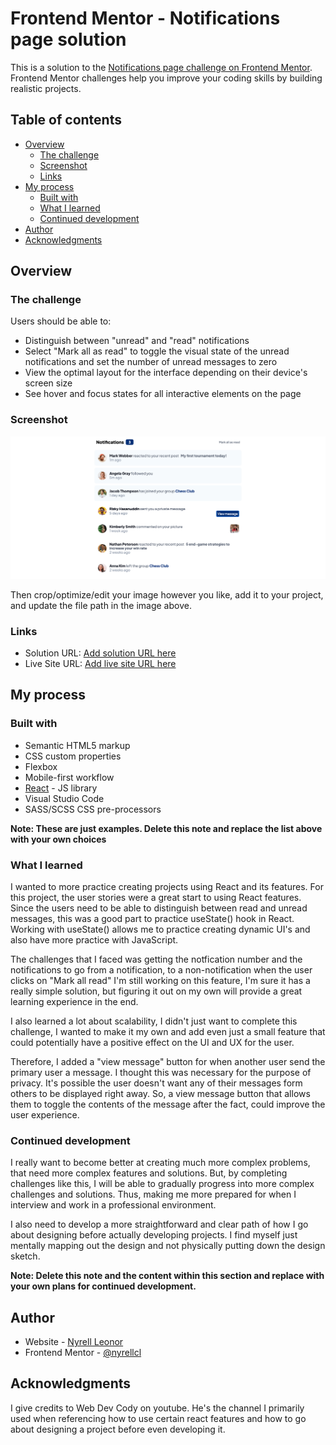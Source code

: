 # Frontend Mentor - Notifications page solution

This is a solution to the [Notifications page challenge on Frontend Mentor](https://www.frontendmentor.io/challenges/notifications-page-DqK5QAmKbC). Frontend Mentor challenges help you improve your coding skills by building realistic projects. 

## Table of contents

- [Overview](#overview)
  - [The challenge](#the-challenge)
  - [Screenshot](#screenshot)
  - [Links](#links)
- [My process](#my-process)
  - [Built with](#built-with)
  - [What I learned](#what-i-learned)
  - [Continued development](#continued-development)
- [Author](#author)
- [Acknowledgments](#acknowledgments)

## Overview

### The challenge

Users should be able to:

- Distinguish between "unread" and "read" notifications
- Select "Mark all as read" to toggle the visual state of the unread notifications and set the number of unread messages to zero
- View the optimal layout for the interface depending on their device's screen size
- See hover and focus states for all interactive elements on the page

### Screenshot

![](./public/notifications-challenge.png)


Then crop/optimize/edit your image however you like, add it to your project, and update the file path in the image above.


### Links

- Solution URL: [Add solution URL here](https://your-solution-url.com)
- Live Site URL: [Add live site URL here](https://nyrellcl.github.io/notifications-challenge/)

## My process

### Built with

- Semantic HTML5 markup
- CSS custom properties
- Flexbox
- Mobile-first workflow
- [React](https://reactjs.org/) - JS library
- Visual Studio Code
- SASS/SCSS CSS pre-processors

**Note: These are just examples. Delete this note and replace the list above with your own choices**

### What I learned

I wanted to more practice creating projects using React and its features. For this project, the user stories were a great start to using React features. Since the users need to be able to distinguish between read and unread messages, this was a good part to practice useState() hook in React. Working with useState() allows me to practice creating dynamic UI's and also have more practice with JavaScript.

The challenges that I faced was getting the notfication number and the notifications to go from a notification, to a non-notification when the user clicks on "Mark all read"
I'm still working on this feature, I'm sure it has a really simple solution, but figuring it out on my own will provide a great learning experience in the end. 

I also learned a lot about scalability, I didn't just want to complete this challenge, I wanted to make it my own and add even just a small feature that could potentially have a positive effect on the UI and UX for the user. 

Therefore, I added a "view message" button for when another user send the primary user a message. I thought this was necessary for the purpose of privacy. It's possible the user doesn't want any of their messages form others to be displayed right away. So, a view message button that allows them to toggle the contents of the message after the fact, could improve the user experience. 


### Continued development

I really want to become better at creating much more complex problems, that need more complex features and solutions. But, by completing challenges like this, I will be able to gradually progress into more complex challenges and solutions. Thus, making me more prepared for when I interview and work in a professional environment. 

I also need to develop a more straightforward and clear path of how I go about designing before actually developing projects. I find myself just mentally mapping out the design and not physically putting down the design sketch. 

**Note: Delete this note and the content within this section and replace with your own plans for continued development.**


## Author

- Website - [Nyrell Leonor](https://www.nyrellcl.com)
- Frontend Mentor - [@nyrellcl](https://www.nyrellcl.io/profile/yourusername)


## Acknowledgments

I give credits to Web Dev Cody on youtube. He's the channel I primarily used when referencing how to use certain react features and how to go about designing a project before even developing it. 

